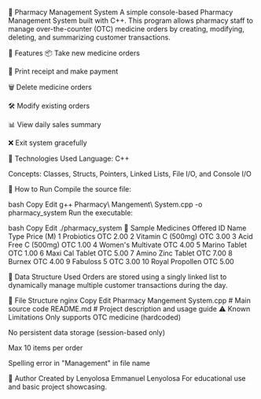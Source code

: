 💊 Pharmacy Management System
A simple console-based Pharmacy Management System built with C++. This program allows pharmacy staff to manage over-the-counter (OTC) medicine orders by creating, modifying, deleting, and summarizing customer transactions.

📜 Features
📦 Take new medicine orders

🧾 Print receipt and make payment

🗑️ Delete medicine orders

🛠️ Modify existing orders

📊 View daily sales summary

❌ Exit system gracefully

🧠 Technologies Used
Language: C++

Concepts: Classes, Structs, Pointers, Linked Lists, File I/O, and Console I/O

🚀 How to Run
Compile the source file:

bash
Copy
Edit
g++ Pharmacy\ Mangement\ System.cpp -o pharmacy_system
Run the executable:

bash
Copy
Edit
./pharmacy_system
🧪 Sample Medicines Offered
ID	Name	Type	Price (M)
1	Probiotics	OTC	2.00
2	Vitamin C (500mg)	OTC	3.00
3	Acid Free C (500mg)	OTC	1.00
4	Women's Multivate	OTC	4.00
5	Marino Tablet	OTC	1.00
6	Maxi Cal Tablet	OTC	5.00
7	Amino Zinc Tablet	OTC	7.00
8	Burnex	OTC	4.00
9	Fabuloss 5	OTC	3.00
10	Royal Propollen	OTC	5.00

🧹 Data Structure Used
Orders are stored using a singly linked list to dynamically manage multiple customer transactions during the day.

📁 File Structure
nginx
Copy
Edit
Pharmacy Mangement System.cpp  # Main source code
README.md                      # Project description and usage guide
⚠️ Known Limitations
Only supports OTC medicine (hardcoded)

No persistent data storage (session-based only)

Max 10 items per order

Spelling error in "Management" in file name

📌 Author
Created by Lenyolosa Emmanuel Lenyolosa
For educational use and basic project showcasing.

